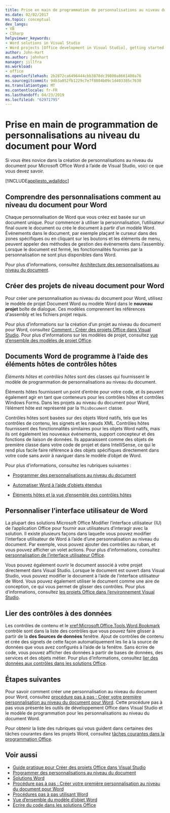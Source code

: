 ```yaml
---
title: Prise en main de programmation de personnalisations au niveau du document pour Word
ms.date: 02/02/2017
ms.topic: conceptual
dev_langs:
- VB
- CSharp
helpviewer_keywords:
- Word solutions in Visual Studio
- Word projects [Office development in Visual Studio], getting started
author: John-Hart
ms.author: johnhart
manager: jillfra
ms.workload:
- office
ms.openlocfilehash: 2b2872ca6496444cbb3878dc39800a8661400a76
ms.sourcegitcommit: 94b3a052fb1229c7e7f8804b09c1d403385c7630
ms.translationtype: MT
ms.contentlocale: fr-FR
ms.lasthandoff: 04/23/2019
ms.locfileid: "62971795"
---
```

# <a name="get-started-programming-document-level-customizations-for-word"></a>Prise en main de programmation de personnalisations au niveau du document pour Word
  Si vous êtes novice dans la création de personnalisations au niveau du document pour Microsoft Office Word à l’aide de Visual Studio, voici ce que vous devez savoir.

 [!INCLUDE[appliesto_wdalldoc](../vsto/includes/appliesto-wdalldoc-md.md)]

## <a name="understand-how-document-level-customizations-for-word-work"></a>Comprendre des personnalisations comment au niveau du document pour Word
 Chaque personnalisation de Word que vous créez est basée sur un document unique. Pour commencer à utiliser la personnalisation, l’utilisateur final ouvre le document ou crée le document à partir d’un modèle Word. Événements dans le document, par exemple plaçant le curseur dans des zones spécifiques ou en cliquant sur les boutons et les éléments de menu, peuvent appeler des méthodes de gestion des événements dans l’assembly. Lorsque le document est fermé, les fonctionnalités fournies par la personnalisation ne sont plus disponibles dans Word.

 Pour plus d’informations, consultez [Architecture des personnalisations au niveau du document](../vsto/architecture-of-document-level-customizations.md).

## <a name="create-document-level-projects-for-word"></a>Créer des projets de niveau document pour Word
 Pour créer une personnalisation au niveau du document pour Word, utilisez le modèle de projet Document Word ou modèle Word dans le **nouveau projet** boîte de dialogue. Ces modèles comprennent les références d'assembly et les fichiers projet requis.

 Pour plus d’informations sur la création d’un projet au niveau du document pour Word, consultez [Comment : Créer des projets Office dans Visual Studio](../vsto/how-to-create-office-projects-in-visual-studio.md). Pour plus d’informations sur les modèles de projet, consultez [vue d’ensemble des modèles de projet Office](../vsto/office-project-templates-overview.md).

## <a name="program-word-documents-by-using-host-items-host-controls"></a>Documents Word de programme à l’aide des éléments hôtes de contrôles hôtes
 *Éléments hôtes* et *contrôles hôtes* sont des classes qui fournissent le modèle de programmation de personnalisations au niveau du document.

 Éléments hôtes fournissent un point d’entrée pour votre code, et ils peuvent également agir en tant que conteneurs pour les contrôles hôtes et contrôles Windows Forms. Dans les projets au niveau du document pour Word, l’élément hôte est représenté par la `ThisDocument` classe.

 Contrôles hôtes sont basées sur des objets Word natifs, tels que les contrôles de contenu, les signets et les nœuds XML. Contrôles hôtes fournissent des fonctionnalités similaires pour les objets Word natifs, mais ils ont également les nouveaux événements, support concepteur et des fonctions de liaison de données. Ils apparaissent comme des objets de première classe dans votre code de projet et dans IntelliSense, ce qui le rend plus facile faire référence à des objets spécifiques directement dans votre code sans avoir à naviguer dans le modèle d’objet de Word.

 Pour plus d’informations, consultez les rubriques suivantes :

- [Programmer des personnalisations au niveau du document](../vsto/programming-document-level-customizations.md)

- [Automatiser Word à l’aide d’objets étendus](../vsto/automating-word-by-using-extended-objects.md)

- [Éléments hôtes et la vue d’ensemble des contrôles hôtes](../vsto/host-items-and-host-controls-overview.md)

## <a name="customize-the-user-interface-of-word"></a>Personnaliser l’interface utilisateur de Word
 La plupart des solutions Microsoft Office Modifier l’interface utilisateur (IU) de l’application Office pour fournir aux utilisateurs d’interagir avec la solution. Il existe plusieurs façons dans laquelle vous pouvez modifier l’interface utilisateur de Word à l’aide d’une personnalisation au niveau du document. Par exemple, vous pouvez ajouter des contrôles au ruban, et vous pouvez afficher un volet actions. Pour plus d’informations, consultez [personnalisation de l’interface utilisateur Office](../vsto/office-ui-customization.md).

 Vous pouvez également ouvrir le document associé à votre projet directement dans Visual Studio. Lorsque le document est ouvert dans Visual Studio, vous pouvez modifier le document à l’aide de l’interface utilisateur de Word. Vous pouvez également utiliser le document comme une aire de conception, ce qui vous permet de glisser des contrôles. Pour plus d’informations, consultez [les projets Office dans l’environnement Visual Studio](../vsto/office-projects-in-the-visual-studio-environment.md).

## <a name="bind-controls-to-data"></a>Lier des contrôles à des données
 Les contrôles de contenu et le <xref:Microsoft.Office.Tools.Word.Bookmark> contrôle sont dans la liste des contrôles que vous pouvez faire glisser à partir de la **des Sources de données** fenêtre. Ajout de contrôles de contenu et crée des signets de cette façon automatiquement les lie à la source de données que vous avez configurés à l’aide de la fenêtre. Sans écrire de code, vous pouvez afficher des données à partir de bases de données, des services et des objets métier. Pour plus d’informations, consultez [lier des données aux contrôles dans les solutions Office](../vsto/binding-data-to-controls-in-office-solutions.md).

## <a name="next-steps"></a>Étapes suivantes
 Pour savoir comment créer une personnalisation au niveau du document pour Word, consultez [procédure pas à pas : Créer votre première personnalisation au niveau du document pour Word](../vsto/walkthrough-creating-your-first-document-level-customization-for-word.md). Cette procédure pas à pas vous présente les outils de développement Office dans Visual Studio et le modèle de programmation pour les personnalisations au niveau du document Word.

 Pour obtenir la liste des rubriques qui vous guident dans certaines des tâches courantes dans les projets Word, consultez [tâches courantes dans la programmation Office](../vsto/common-tasks-in-office-programming.md).

## <a name="see-also"></a>Voir aussi
- [Guide pratique pour Créer des projets Office dans Visual Studio](../vsto/how-to-create-office-projects-in-visual-studio.md)
- [Programmer des personnalisations au niveau du document](../vsto/programming-document-level-customizations.md)
- [Solutions Word](../vsto/word-solutions.md)
- [Procédure pas à pas : Créer votre première personnalisation au niveau du document pour Word](../vsto/walkthrough-creating-your-first-document-level-customization-for-word.md)
- [Procédures pas à pas utilisant Word](../vsto/walkthroughs-using-word.md)
- [Vue d’ensemble du modèle d’objet Word](../vsto/word-object-model-overview.md)
- [Écrire du code dans les solutions Office](../vsto/writing-code-in-office-solutions.md)
